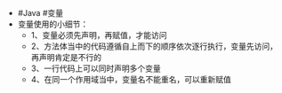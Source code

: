 - #Java #变量
- 变量使用的小细节：
	- 1、变量必须先声明，再赋值，才能访问
	- 2、方法体当中的代码遵循自上而下的顺序依次逐行执行，变量先访问，再声明肯定是不行的
	- 3、一行代码上可以同时声明多个变量
	- 4、在同一个作用域当中，变量名不能重名，可以重新赋值